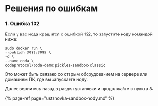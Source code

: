 # Решения по ошибкам

### 1. Ошибка 132

Если у вас нода крашится с ошибкой 132, то запустите ноду командой ниже:

```text
sudo docker run \
--publish 3085:3085 \
-d \
--name coda \
codaprotocol/coda-demo:pickles-sandbox-classic
```

Это может быть связано со старым оборудованием на сервере или домашнем ПК, где вы запускаете ноду. 

Далее вернитесь назад в раздел установки и продолжайте с пункта 3:

{% page-ref page="ustanovka-sandbox-nody.md" %}

